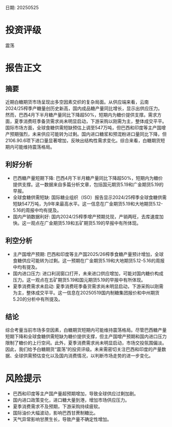 
日期: 20250525

# 投资评级

震荡

# 报告正文

## 摘要

近期白糖期货市场呈现出多空因素交织的复杂局面。从供应端来看，云南2024/25榨季产糖量创历史新高，国内成品糖产量同比增长，显示出供应压力。然而，巴西4月下半月糖产量同比下降超50%，短期内为糖价提供支撑。需求方面，夏季消费旺季备货需求尚未明显启动，下游采购以刚需为主，整体成交平平。国际市场方面，全球食糖供需短缺预估上调至547万吨，但巴西和印度等主产国增产预期强烈，未来供应可能转为过剩。国内进口糖浆和预混粉进口量同比下降，但2106.90.6项下进口量显著增加，反映出结构性需求变化。综合来看，白糖期货短期内可能维持震荡格局。

## 利好分析

* 巴西糖产量短期下降: 巴西4月下半月糖产量同比下降超50%，短期内为糖价提供支撑。这一数据来自多篇分析文章，包括国元期货5.19和广金期货5.19的早报。
* 全球食糖供需短缺: 国际糖业组织（ISO）报告显示2024/25榨季全球食糖供需短缺547万吨，为9年来最高水平。这一信息在广金期货5.19和大地期货5.12-5.16的周报中均有提及。
* 国内产销数据利好: 国内2024/25榨季增产预期兑现，产销两旺，去库速度加快。这一观点在广金期货5.19和五矿期货5.19的早报中有所体现。

## 利空分析

* 主产国增产预期: 巴西和印度等主产国2025/26榨季食糖产量预计增加，全球食糖供应可能转为过剩。这一预期在广金期货5.19和大地期货5.12-5.16的周报中均有提及。
* 国内进口压力: 进口利润窗口打开，未来进口供应增加，可能对国内糖价构成压力。这一观点在五矿期货5.19和国元期货5.19的早报中有所体现。
* 夏季消费需求未启动: 夏季消费旺季备货需求尚未明显启动，下游采购以刚需为主，整体成交平平。这一信息在20250519国内制糖集团报价和中州期货5.20的分析中有所提及。

## 结论

综合考量当前市场多空因素，白糖期货短期内可能维持震荡格局。尽管巴西糖产量短期下降和全球食糖供需短缺为糖价提供支撑，但主产国增产预期和国内进口压力限制了糖价的上行空间。此外，夏季消费需求尚未明显启动，市场交投氛围偏淡。因此，我们给予白糖期货“震荡”的投资评级。未来需密切关注巴西和印度的产量数据、全球供需预估变化以及国内消费情况，以判断市场走势的进一步变化。

# 风险提示

* 巴西和印度等主产国产量超预期增加，导致全球供应过剩加剧。
* 国内进口政策变化，进口糖大量到港，增加市场供应压力。
* 夏季消费需求不及预期，下游采购持续疲软。
* 国际油价大幅波动，影响巴西甘蔗制糖比。
* 天气异常影响甘蔗生长，导致产量不确定性增加。
